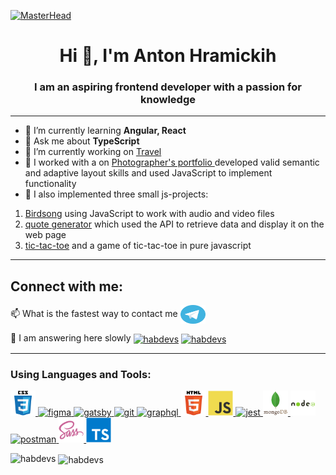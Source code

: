 [![MasterHead](https://media1.giphy.com/headers/shanebeam/myU7u7UKroOg.gif)](https://habdev.io)
<h1 align="center">Hi 👋, I'm Anton Hramickih</h1>
<h3 align="center">I am an aspiring frontend developer with a passion for knowledge</h3>

***

- 🌱 I’m currently learning **Angular, React**
- 💬 Ask me about **TypeScript**
- 🔭 I’m currently working on [Travel](https://rolling-scopes-school.github.io/habdevs-JSFEPRESCHOOL2022Q2/travel)
- 📄 I worked with a on [Photographer's portfolio ](https://rolling-scopes-school.github.io/habdevs-JSFEPRESCHOOL/portfolio/) developed valid semantic and adaptive layout skills and used JavaScript to implement functionality
- 📄 I also implemented three small js-projects:  
1. [Birdsong](https://rolling-scopes-school.github.io/habdevs-JSFEPRESCHOOL/js30-eco-sounds) using JavaScript to work with audio and video files 
2. [quote generator](https://rolling-scopes-school.github.io/habdevs-JSFEPRESCHOOL/js30-random-jokes/) which used the API to retrieve data and display it on the web page
3. [tic-tac-toe](https://rolling-scopes-school.github.io/habdevs-JSFEPRESCHOOL/js30-tic-tac-toe/) and a game of tic-tac-toe in pure javascript

***
<h2 align="left">Connect with me:</h2>
📫 What is the fastest way to contact me <a href="https://t.me/habdev" target="blank"><img align="center" src="./telegram.svg" alt="habdevs" height="30" width="40" /></a>

🐢 I am answering here slowly 
<a href="https://linkedin.com/in/habdevs" target="blank"><img align="center" src="https://raw.githubusercontent.com/rahuldkjain/github-profile-readme-generator/master/src/images/icons/Social/linked-in-alt.svg" alt="habdevs" height="30" width="40" /></a>
<a href="https://fb.com/habdevs" target="blank"><img align="center" src="https://raw.githubusercontent.com/rahuldkjain/github-profile-readme-generator/master/src/images/icons/Social/facebook.svg" alt="habdevs" height="30" width="40" /></a>

***
<h3 align="left">Using Languages and Tools:</h3>
<p align="left"> <a href="https://www.w3schools.com/css/" target="_blank" rel="noreferrer"> <img src="https://raw.githubusercontent.com/devicons/devicon/master/icons/css3/css3-original-wordmark.svg" alt="css3" width="40" height="40"/> </a> <a href="https://www.figma.com/" target="_blank" rel="noreferrer"> <img src="https://www.vectorlogo.zone/logos/figma/figma-icon.svg" alt="figma" width="40" height="40"/> </a> <a href="https://www.gatsbyjs.com/" target="_blank" rel="noreferrer"> <img src="https://www.vectorlogo.zone/logos/gatsbyjs/gatsbyjs-icon.svg" alt="gatsby" width="40" height="40"/> </a> <a href="https://git-scm.com/" target="_blank" rel="noreferrer"> <img src="https://www.vectorlogo.zone/logos/git-scm/git-scm-icon.svg" alt="git" width="40" height="40"/> </a> <a href="https://graphql.org" target="_blank" rel="noreferrer"> <img src="https://www.vectorlogo.zone/logos/graphql/graphql-icon.svg" alt="graphql" width="40" height="40"/> </a> <a href="https://www.w3.org/html/" target="_blank" rel="noreferrer"> <img src="https://raw.githubusercontent.com/devicons/devicon/master/icons/html5/html5-original-wordmark.svg" alt="html5" width="40" height="40"/> </a> <a href="https://developer.mozilla.org/en-US/docs/Web/JavaScript" target="_blank" rel="noreferrer"> <img src="https://raw.githubusercontent.com/devicons/devicon/master/icons/javascript/javascript-original.svg" alt="javascript" width="40" height="40"/> </a> <a href="https://jestjs.io" target="_blank" rel="noreferrer"> <img src="https://www.vectorlogo.zone/logos/jestjsio/jestjsio-icon.svg" alt="jest" width="40" height="40"/> </a> <a href="https://www.mongodb.com/" target="_blank" rel="noreferrer"> <img src="https://raw.githubusercontent.com/devicons/devicon/master/icons/mongodb/mongodb-original-wordmark.svg" alt="mongodb" width="40" height="40"/> </a> <a href="https://nodejs.org" target="_blank" rel="noreferrer"> <img src="https://raw.githubusercontent.com/devicons/devicon/master/icons/nodejs/nodejs-original-wordmark.svg" alt="nodejs" width="40" height="40"/> </a> <a href="https://postman.com" target="_blank" rel="noreferrer"> <img src="https://www.vectorlogo.zone/logos/getpostman/getpostman-icon.svg" alt="postman" width="40" height="40"/> </a> <a href="https://sass-lang.com" target="_blank" rel="noreferrer"> <img src="https://raw.githubusercontent.com/devicons/devicon/master/icons/sass/sass-original.svg" alt="sass" width="40" height="40"/> </a> <a href="https://www.typescriptlang.org/" target="_blank" rel="noreferrer"> <img src="https://raw.githubusercontent.com/devicons/devicon/master/icons/typescript/typescript-original.svg" alt="typescript" width="40" height="40"/> </a> </p>

<p><img align="left" src="https://github-readme-stats.vercel.app/api/top-langs?username=habdevs&show_icons=true&locale=en&layout=compact" alt="habdevs" /></p>  
<p>&nbsp;<img align="center" src="https://github-readme-stats.vercel.app/api?username=habdevs&show_icons=true&locale=en" alt="habdevs" /></p>
